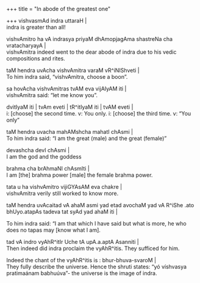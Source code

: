 +++
title = "In abode of the greatest one"

+++
vishvasmAd indra uttaraH |  
indra is greater than all\!

vishvAmitro ha vA indrasya priyaM dhAmopjagAma shastreNa cha
vratacharyayA |  
vishvAmitra indeed went to the dear abode of indra due to his vedic
compositions and rites.

taM hendra uvAcha vishvAmitra varaM vR^iNIShveti |  
To him indra said, “vishvAmitra, choose a boon”.

sa hovAcha vishvAmitras tvAM eva vijAIyAM iti |  
vishvAmitra said: “let me know you”.

dvitIyaM iti | tvAm eveti | tR^itIyaM iti | tvAM eveti |  
i: \[choose\] the second time. v: You only. i: \[choose\] the third
time. v: “You only”

taM hendra uvacha mahAMshcha mahatI chAsmi |  
To him indra said: “I am the great (male) and the great (female)”

devashcha devI chAsmi |  
I am the god and the goddess

brahma cha brAhmaNI chAsmIti |  
I am \[the\] brahma power \[male\] the female brahma power.

tata u ha vishvAmitro vijiGYAsAM eva chakre |  
vishvAmitra verily still worked to know more.

taM hendra uvAcaitad vA ahaM asmi yad etad avochaM yad vA R^iShe .ato
bhUyo.atapAs tadeva tat syAd yad ahaM iti |

To him indra said: “I am that which I have said but what is more, he who
does no tapas may \[know what I am\].

tad vA indro vyAhR^itIr Uche tA upA.a.aptA Asanniti |  
Then indeed did indra proclaim the vyAhR^itis. They sufficed for him.

Indeed the chant of the vyAhR^itis is : bhur-bhuva-svaroM |  
They fully describe the universe. Hence the shruti states: “yó víshvasya
pratimaánam babhuúva”- the universe is the image of indra.
